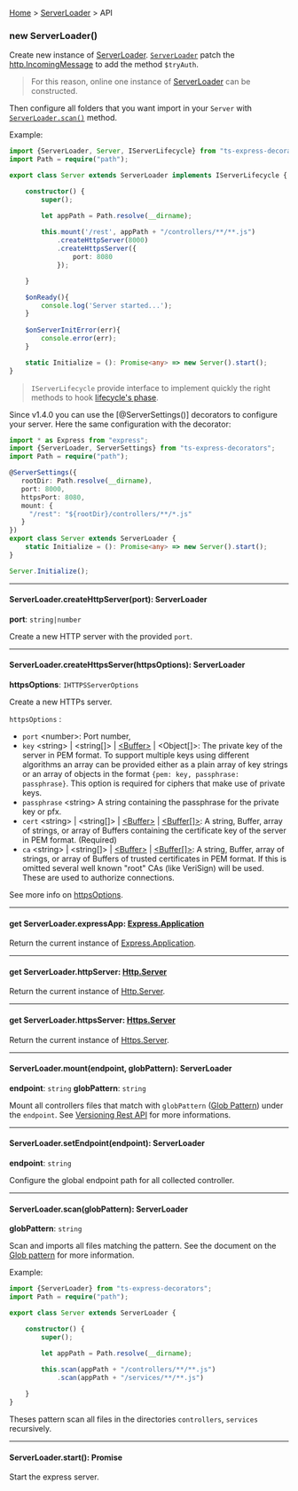 [Home](https://github.com/Romakita/ts-express-decorators/wiki) > [ServerLoader](https://github.com/Romakita/ts-express-decorators/wiki/Class:-ServerLoader) > API

### new ServerLoader()

Create new instance of [ServerLoader](https://github.com/Romakita/ts-express-decorators/wiki/Class:-ServerLoader). [`ServerLoader`](https://github.com/Romakita/ts-express-decorators/wiki/Class:-ServerLoader) patch the [http.IncomingMessage](https://nodejs.org/api/http.html#http_class_http_incomingmessage) to add the method `$tryAuth`.
> For this reason, online one instance of [ServerLoader](https://github.com/Romakita/ts-express-decorators/wiki/Class:-ServerLoader) can be constructed.

Then configure all folders that you want import in your `Server` with [`ServerLoader.scan()`](#serverloaderscanglobpattern-serverloader) method.

Example:
```typescript
import {ServerLoader, Server, IServerLifecycle} from "ts-express-decorators";
import Path = require("path");

export class Server extends ServerLoader implements IServerLifecycle {

    constructor() {
        super();

        let appPath = Path.resolve(__dirname);
        
        this.mount('/rest', appPath + "/controllers/**/**.js")
            .createHttpServer(8000)
            .createHttpsServer({
                port: 8080
            });

    }  

    $onReady(){
        console.log('Server started...');
    }
    
    $onServerInitError(err){
        console.error(err);
    }

    static Initialize = (): Promise<any> => new Server().start();
}
```

> `IServerLifecycle` provide interface to implement quickly the right methods to hook [lifecycle's phase](https://github.com/Romakita/ts-express-decorators/wiki/Class:-ServerLoader---Lifecycle-Hooks). 

Since v1.4.0 you can use the [@ServerSettings()] decorators to configure your server. Here the same configuration with the decorator:

```typescript
import * as Express from "express";
import {ServerLoader, ServerSettings} from "ts-express-decorators";
import Path = require("path");

@ServerSettings({
   rootDir: Path.resolve(__dirname),
   port: 8000,
   httpsPort: 8080,
   mount: {
     "/rest": "${rootDir}/controllers/**/*.js"
   }
})
export class Server extends ServerLoader {
    static Initialize = (): Promise<any> => new Server().start();
}

Server.Initialize();
```

***

#### ServerLoader.createHttpServer(port): ServerLoader
**port**: `string|number`

Create a new HTTP server with the provided `port`.

***

#### ServerLoader.createHttpsServer(httpsOptions): ServerLoader
**httpsOptions**: `IHTTPSServerOptions`

Create a new HTTPs server.

`httpsOptions` <IHTTPSServerOptions>:

* `port` &lt;number&gt;: Port number,
* `key` &lt;string&gt; | &lt;string[]&gt; | [&lt;Buffer&gt;](https://nodejs.org/api/buffer.html#buffer_class_buffer) | &lt;Object[]&gt;: The private key of the server in PEM format. To support multiple keys using different algorithms an array can be provided either as a plain array of key strings or an array of objects in the format `{pem: key, passphrase: passphrase}`. This option is required for ciphers that make use of private keys.
* `passphrase` &lt;string&gt; A string containing the passphrase for the private key or pfx.
* `cert` &lt;string&gt; | &lt;string[]&gt; | [&lt;Buffer&gt;](https://nodejs.org/api/buffer.html#buffer_class_buffer) | [&lt;Buffer[]&gt;](https://nodejs.org/api/buffer.html#buffer_class_buffer): A string, Buffer, array of strings, or array of Buffers containing the certificate key of the server in PEM format. (Required)
* `ca` &lt;string&gt; | &lt;string[]&gt; | [&lt;Buffer&gt;](https://nodejs.org/api/buffer.html#buffer_class_buffer) | [&lt;Buffer[]&gt;](https://nodejs.org/api/buffer.html#buffer_class_buffer): A string, Buffer, array of strings, or array of Buffers of trusted certificates in PEM format. If this is omitted several well known "root" CAs (like VeriSign) will be used. These are used to authorize connections.

See more info on [httpsOptions](https://nodejs.org/api/tls.html#tls_tls_createserver_options_secureconnectionlistener).

***

#### get ServerLoader.expressApp: [Express.Application](http://expressjs.com/fr/4x/api.html#app)

Return the current instance of [Express.Application](http://expressjs.com/fr/4x/api.html#app).

***

#### get ServerLoader.httpServer: [Http.Server](https://nodejs.org/api/http.html#http_class_http_server)

Return the current instance of [Http.Server](https://nodejs.org/api/http.html#http_class_http_server).

***

#### get ServerLoader.httpsServer: [Https.Server](https://nodejs.org/api/https.html#https_class_https_server)

Return the current instance of [Https.Server](https://nodejs.org/api/https.html#https_class_https_server).

***
#### ServerLoader.mount(endpoint, globPattern): ServerLoader
**endpoint**: `string`
**globPattern**: `string`

Mount all controllers files that match with `globPattern` ([Glob Pattern](https://www.npmjs.com/package/glob)) under the `endpoint`. See  [Versioning Rest API](https://github.com/Romakita/ts-express-decorators/wiki/Class:-ServerLoader-Versioning-Rest-API) for more informations.

***

#### ServerLoader.setEndpoint(endpoint): ServerLoader
**endpoint**: `string`

Configure the global endpoint path for all collected controller.

***

#### ServerLoader.scan(globPattern): ServerLoader
**globPattern**: `string`

Scan and imports all files matching the pattern. See the document on the [Glob pattern](https://www.npmjs.com/package/glob) for more information.

Example:
```typescript
import {ServerLoader} from "ts-express-decorators";
import Path = require("path");

export class Server extends ServerLoader {

    constructor() {
        super();

        let appPath = Path.resolve(__dirname);
        
        this.scan(appPath + "/controllers/**/**.js")
            .scan(appPath + "/services/**/**.js")

    }
}
```
Theses pattern scan all files in the directories `controllers`, `services` recursively.

***

#### ServerLoader.start(): Promise
Start the express server.